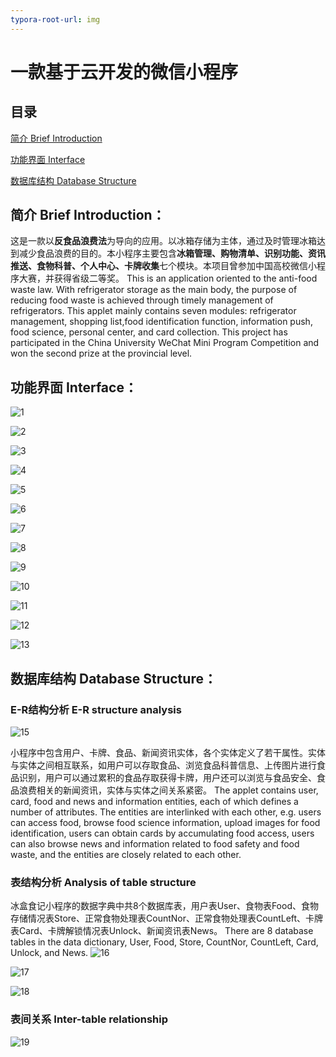 ```yaml
---
typora-root-url: img
---
```


# 一款基于云开发的微信小程序

## 目录

[简介 Brief Introduction](#简介-Brief-Introduction：)

[功能界面 Interface](#功能界面：)

[数据库结构 Database Structure](#数据库结构：)



## 简介 Brief Introduction：

这是一款以**反食品浪费法**为导向的应用。以冰箱存储为主体，通过及时管理冰箱达到减少食品浪费的目的。本小程序主要包含**冰箱管理、购物清单、识别功能、资讯推送、食物科普、个人中心、卡牌收集**七个模块。本项目曾参加中国高校微信小程序大赛，并获得省级二等奖。
This is an application oriented to the anti-food waste law. With refrigerator storage as the main body, the purpose of reducing food waste is achieved through timely management of refrigerators. This applet mainly contains seven modules: refrigerator management, shopping list,food identification function, information push, food science, personal center, and card collection. This project has participated in the China University WeChat Mini Program Competition and won the second prize at the provincial level.


## 功能界面 Interface：

![1](img/1.JPG)

![2](img/2.JPG)

![3](img/3.JPG)

![4](img/4.JPG)

![5](img/5.JPG)

![6](img/6.JPG)

![7](img/7.JPG)

![8](img/8.JPG)

![9](img/9.JPG)

![10](img/10.JPG)

![11](/11.JPG)

![12](img/12.JPG)

![13](img/13.JPG)

## 数据库结构 Database Structure：

### E-R结构分析 E-R structure analysis

![15](img/15.PNG)

小程序中包含用户、卡牌、食品、新闻资讯实体，各个实体定义了若干属性。实体与实体之间相互联系，如用户可以存取食品、浏览食品科普信息、上传图片进行食品识别，用户可以通过累积的食品存取获得卡牌，用户还可以浏览与食品安全、食品浪费相关的新闻资讯，实体与实体之间关系紧密。
The applet contains user, card, food and news and information entities, each of which defines a number of attributes. The entities are interlinked with each other, e.g. users can access food, browse food science information, upload images for food identification, users can obtain cards by accumulating food access, users can also browse news and information related to food safety and food waste, and the entities are closely related to each other.


### 表结构分析 Analysis of table structure

冰盒食记小程序的数据字典中共8个数据库表，用户表User、食物表Food、食物存储情况表Store、正常食物处理表CountNor、正常食物处理表CountLeft、卡牌表Card、卡牌解锁情况表Unlock、新闻资讯表News。
There are 8 database tables in the data dictionary, User, Food, Store, CountNor, CountLeft, Card, Unlock, and News.
![16](img/16.PNG)

![17](img/17.PNG)

![18](img/18.PNG)

### 表间关系 Inter-table relationship

![19](img/19.PNG)
